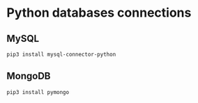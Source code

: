 # Python databases connections

## MySQL

```bash
pip3 install mysql-connector-python
```

## MongoDB

```bash
pip3 install pymongo
```